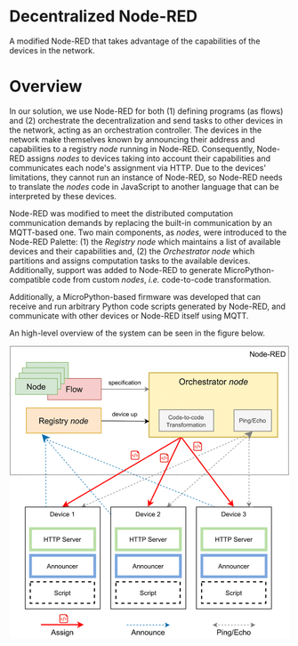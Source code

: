 # Decentralized Node-RED

A modified Node-RED that takes advantage of the capabilities of the devices in the network.

# Overview

In our solution, we use Node-RED for both (1) defining programs (as flows) and (2) orchestrate the decentralization and send tasks to other devices in the network, acting as an orchestration controller. The devices in the network make themselves known by announcing their address and capabilities to a registry *node* running in Node-RED. Consequently, Node-RED assigns *nodes* to devices taking into account their capabilities and communicates each node's assignment via HTTP. Due to the devices' limitations, they cannot run an instance of Node-RED, so Node-RED needs to translate the *nodes* code in JavaScript to another language that can be interpreted by these devices. 

Node-RED was modified to meet the distributed computation communication demands by replacing the built-in communication by an MQTT-based one. Two main components, as *nodes*, were introduced to the Node-RED Palette: (1) the *Registry node* which maintains a list of available devices and their capabilities and, (2) the *Orchestrator node* which partitions and assigns computation tasks to the available devices. Additionally, support was added to Node-RED to generate MicroPython-compatible code from custom *nodes*, *i.e.* code-to-code transformation.

Additionally, a MicroPython-based firmware was developed that can receive and run arbitrary Python code scripts generated by Node-RED, and communicate with other devices or Node-RED itself using MQTT. 

An high-level overview of the system can be seen in the figure below.

![Overview of the system](images/orchestrator-overview.png)